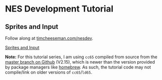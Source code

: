 # NES Development Tutorial

## Sprites and Input

Follow along at [timcheeseman.com/nesdev](http://timcheeseman.com/nesdev).

[Sprites and Input](http://timcheeseman.com/nesdev/2016/02/22/sprites-and-input.html)

**Note:** For this tutorial series, I am using `cc65` compiled from source from the [master branch on Github](https://github.com/cc65/cc65) (V2.15), which is newer than the version provided by package managers like [homebrew](http://brew.sh/).
As such, the tutorial code may not compile/link on older versions of `cc65`/`ld65`.


